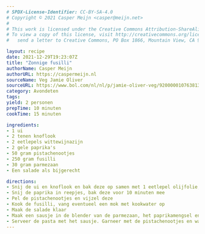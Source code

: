 ```yaml
---
# SPDX-License-Identifier: CC-BY-SA-4.0
# Copyright © 2021 Casper Meijn <casper@meijn.net>
# 
# This work is licensed under the Creative Commons Attribution-ShareAlike 4.0 International License. 
# To view a copy of this license, visit http://creativecommons.org/licenses/by-sa/4.0/ or 
#   send a letter to Creative Commons, PO Box 1866, Mountain View, CA 94042, USA.

layout: recipe
date: 2021-12-29T19:23:07Z
title: "Zonnige fusilli"
authorName: Casper Meijn
authorURL: https://caspermeijn.nl
sourceName: Veg Jamie Oliver
sourceURL: https://www.bol.com/nl/nl/p/jamie-oliver-veg/9200000107638139/?Referrer=ADVNLGOO002008J-KWRT7ORGN7GUY-565596392764&gclid=EAIaIQobChMIwOjYpduJ9QIVhf93Ch0RZQYFEAAYASAAEgKxs_D_BwE
category: Avondeten
tags:
yield: 2 personen
prepTime: 10 minuten
cookTime: 15 minuten

ingredients:
- 1 ui
- 2 tenen knoflook
- 2 eetlepels wittewijnazijn
- 2 gele paprika's
- 50 gram pistachenootjes
- 250 gram fusilli
- 30 gram parmezaan
- Een salade als bijgerecht

directions:
- Snij de ui en knoflook en bak deze op samen met 1 eetlepel olijfolie, de azijn en zout
- Snij de paprika in reepjes, bak deze voor 10 minuten mee
- Pel de pistachenootjes en vijzel deze
- Kook de fusilli, vang eventueel een mok met kookwater op
- Maak de salade klaar
- Maak een sausje in de blender van de parmezaan, het paprikamengsel en het kookwater. Voeg eventueel peper en zout toe
- Serveer de pasta met het sausje. Garneer met de pistachenootjes en wat parmezaan. Serveer de salade als bijgerecht
---
```

